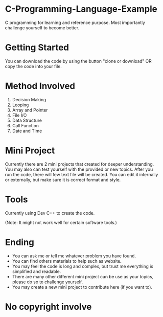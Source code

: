 # C-Programming-Language-Example
C programming for learning and reference purpose. Most importantly challenge yourself to become better.

# Getting Started
You can download the code by using the button "clone or download" OR copy the code into your file.

# Method Involved
1. Decision Making
2. Looping
3. Array and Pointer
4. File I/O
5. Data Structure
6. Call Function
7. Date and Time

# Mini Project
Currently there are 2 mini projects that created for deeper understanding. You may also can test yourself with the provided or new topics. After you run the code, there will few text file will be created. You can edit it internally or externally, but make sure it is correct format and style. 

# Tools
Currently using Dev C++ to create the code. 

(Note: It might not work well for certain software tools.)

# Ending
- You can ask me or tell me whatever problem you have found. 
- You can find others materials to help such as website.
- You may feel the code is long and complex, but trust me everything is simplified and readable. 
- There are many other different mini project can be use as your topics, please do so to challenge yourself.
- You may create a new mini project to contribute here (if you want to).

# No copyright involve

